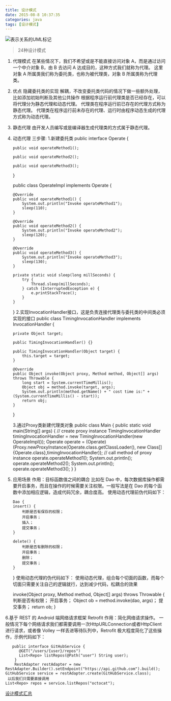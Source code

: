 ```yaml
---
title: 设计模式
date: 2015-08-8 10:37:35
categories: java
tags: [设计模式]
---
```

![表示关系的UML标记][2]
> 24种设计模式

 1. 代理模式
    在某些情况下，我们不希望或是不能直接访问对象 A，而是通过访问一个中介对象 B，由 B 去访问 A 达成目的，这种方式我们就称为代理。
这里对象 A 所属类我们称为委托类，也称为被代理类，对象 B 所属类称为代理类。
 2. 优点
     隐藏委托类的实现
    解耦，不改变委托类代码的情况下做一些额外处理，比如添加初始判断及其他公共操作
    根据程序运行前代理类是否已经存在，可以将代理分为静态代理和动态代理。
     代理类在程序运行前已存在的代理方式称为静态代理。
    代理类在程序运行前未存在的代理、运行时由程序动态生成的代理方式称为动态代理。
  
 3. 静态代理
     由开发人员编写或是编译器生成代理类的方式属于静态代理。
 4. 动态代理
     三步骤:
     1.新建委托类
    public interface Operate {
    
        public void operateMethod1();
    
        public void operateMethod2();
    
        public void operateMethod3();
    }
    
    public class OperateImpl implements Operate {
    
        @Override
        public void operateMethod1() {
            System.out.println("Invoke operateMethod1");
            sleep(110);
        }
    
        @Override
        public void operateMethod2() {
            System.out.println("Invoke operateMethod2");
            sleep(120);
        }
    
        @Override
        public void operateMethod3() {
            System.out.println("Invoke operateMethod3");
            sleep(130);
        }
    
        private static void sleep(long millSeconds) {
            try {
                Thread.sleep(millSeconds);
            } catch (InterruptedException e) {
                e.printStackTrace();
            }
        }
    }
    2.实现InvocationHandler接口，这是负责连接代理类与委托类的中间类必须实现的接口
    public class TimingInvocationHandler implements InvocationHandler {
    
        private Object target;
    
        public TimingInvocationHandler() {}
    
        public TimingInvocationHandler(Object target) {
            this.target = target;
        }
    
        @Override
        public Object invoke(Object proxy, Method method, Object[] args) throws Throwable {
            long start = System.currentTimeMillis();
            Object obj = method.invoke(target, args);
            System.out.println(method.getName() + " cost time is:" + (System.currentTimeMillis() - start));
            return obj;
        }
    }

  
    3.通过Proxy类新建代理类对象
        public class Main {
            public static void main(String[] args) {
                // create proxy instance
                TimingInvocationHandler timingInvocationHandler = new         TimingInvocationHandler(new OperateImpl());
     Operate operate = (Operate)(Proxy.newProxyInstance(Operate.class.getClassLoader(), new Class[] {Operate.class},timingInvocationHandler));
                // call method of proxy instance
                operate.operateMethod1();
                System.out.println();
                operate.operateMethod2();
                System.out.println();
                operate.operateMethod3();
            }
        }

 5. 应用场景
     作用：目标函数值之间的耦合
    比如在 Dao 中，每次数据库操作都需要开启事务，而且在操作的时候需要关注权限。一般写法是在 Dao 的每个函数中添加相应逻辑，造成代码冗余，耦合度高。
使用动态代理前伪代码如下：

        Dao {
        insert() {
            判断是否有保存的权限；
            开启事务；
            插入；
            提交事务；
        }
    
        delete() {
            判断是否有删除的权限；
            开启事务；
            删除；
            提交事务；
        }
    }
    使用动态代理的伪代码如下：
    使用动态代理，组合每个切面的函数，而每个切面只需要关注自己的逻辑就行，达到减少代码，松耦合的效果

 

    invoke(Object proxy, Method method, Object[] args)
                            throws Throwable {
            判断是否有权限；
            开启事务；
            Object ob = method.invoke(dao, args)；
            提交事务；
            return ob; 
        }

6.基于 REST 的 Android 端网络请求框架 Retrofit
作用：简化网络请求操作。
一般情况下每个网络请求我们都需要调用一次HttpURLConnection或者HttpClient进行请求，或者像 Volley 一样丢进等待队列中，Retrofit 极大程度简化了这些操作，示例代码如下：
 

       public interface GitHubService {
          @GET("/users/{user}/repos")
          List<Repo> listRepos(@Path("user") String user);
        }
        RestAdapter restAdapter = new RestAdapter.Builder().setEndpoint("https://api.github.com").build();
    GitHubService service = restAdapter.create(GitHubService.class);
     以后我们只需要直接调用
    List<Repo> repos = service.listRepos("octocat");


[设计模式汇总][1]

  
 


  [1]: http://blog.csdn.net/woliuyunyicai/article/details/51381807
  [2]: http://upload-images.jianshu.io/upload_images/588785-c235ddbcaa1614a4.png?imageMogr2/auto-orient/strip%7CimageView2/2/w/1240